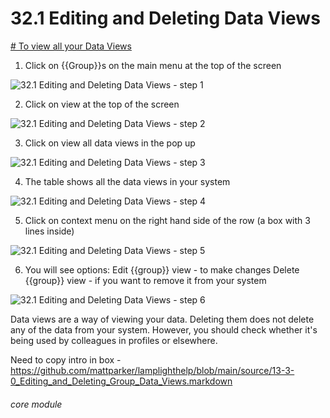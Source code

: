 # 32.1 Editing and Deleting Data Views

[# To view all your Data Views](https://new.lamplight.online/en/view/list/what/group/title/1)
1. Click on {{Group}}s on the main menu at the top of the screen

![32.1 Editing and Deleting Data Views - step 1](32.1_Editing_and_Deleting_Data_Views_im_1.png)

2. Click on view at the top of the screen

![32.1 Editing and Deleting Data Views - step 2](32.1_Editing_and_Deleting_Data_Views_im_2.png)

3. Click on view all data views in the pop up

![32.1 Editing and Deleting Data Views - step 3](32.1_Editing_and_Deleting_Data_Views_im_3.png)

4. The table shows all the data views in your system

![32.1 Editing and Deleting Data Views - step 4](32.1_Editing_and_Deleting_Data_Views_im_4.png)

5. Click on context menu on the right hand side of the row (a box with 3 lines inside)

![32.1 Editing and Deleting Data Views - step 5](32.1_Editing_and_Deleting_Data_Views_im_5.png)

6. You will see options:
Edit {{group}} view - to make changes
Delete {{group}} view - if you want to remove it from your system

![32.1 Editing and Deleting Data Views - step 6](32.1_Editing_and_Deleting_Data_Views_im_6.png)

Data views are a way of viewing your data. Deleting them does not delete any of the data from your system. However, you should check whether it&#039;s being used by colleagues in profiles or elsewhere.

Need to copy intro in box - https://github.com/mattparker/lamplighthelp/blob/main/source/13-3-0_Editing_and_Deleting_Group_Data_Views.markdown

###### core module
